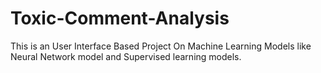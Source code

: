 # Toxic-Comment-Analysis
This is an User Interface Based Project On Machine Learning Models like Neural Network model and Supervised learning models.

